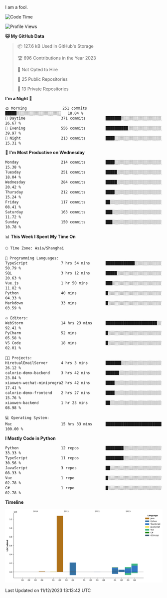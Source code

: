 I am a fool.

<!--START_SECTION:waka-->
![Code Time](http://img.shields.io/badge/Code%20Time-974%20hrs%205%20mins-blue)

![Profile Views](http://img.shields.io/badge/Profile%20Views-0-blue)

**🐱 My GitHub Data** 

> 📦 127.6 kB Used in GitHub's Storage 
 > 
> 🏆 696 Contributions in the Year 2023
 > 
> 🚫 Not Opted to Hire
 > 
> 📜 25 Public Repositories 
 > 
> 🔑 13 Private Repositories 
 > 
**I'm a Night 🦉** 

```text
🌞 Morning                251 commits         █████░░░░░░░░░░░░░░░░░░░░   18.04 % 
🌆 Daytime                371 commits         ███████░░░░░░░░░░░░░░░░░░   26.67 % 
🌃 Evening                556 commits         ██████████░░░░░░░░░░░░░░░   39.97 % 
🌙 Night                  213 commits         ████░░░░░░░░░░░░░░░░░░░░░   15.31 % 
```
📅 **I'm Most Productive on Wednesday** 

```text
Monday                   214 commits         ████░░░░░░░░░░░░░░░░░░░░░   15.38 % 
Tuesday                  251 commits         █████░░░░░░░░░░░░░░░░░░░░   18.04 % 
Wednesday                284 commits         █████░░░░░░░░░░░░░░░░░░░░   20.42 % 
Thursday                 212 commits         ████░░░░░░░░░░░░░░░░░░░░░   15.24 % 
Friday                   117 commits         ██░░░░░░░░░░░░░░░░░░░░░░░   08.41 % 
Saturday                 163 commits         ███░░░░░░░░░░░░░░░░░░░░░░   11.72 % 
Sunday                   150 commits         ███░░░░░░░░░░░░░░░░░░░░░░   10.78 % 
```


📊 **This Week I Spent My Time On** 

```text
🕑︎ Time Zone: Asia/Shanghai

💬 Programming Languages: 
TypeScript               7 hrs 54 mins       █████████████░░░░░░░░░░░░   50.79 % 
SQL                      3 hrs 12 mins       █████░░░░░░░░░░░░░░░░░░░░   20.63 % 
Vue.js                   1 hr 50 mins        ███░░░░░░░░░░░░░░░░░░░░░░   11.82 % 
Python                   40 mins             █░░░░░░░░░░░░░░░░░░░░░░░░   04.33 % 
Markdown                 33 mins             █░░░░░░░░░░░░░░░░░░░░░░░░   03.59 % 

🔥 Editors: 
WebStorm                 14 hrs 23 mins      ███████████████████████░░   92.41 % 
PyCharm                  52 mins             █░░░░░░░░░░░░░░░░░░░░░░░░   05.58 % 
VS Code                  18 mins             █░░░░░░░░░░░░░░░░░░░░░░░░   02.01 % 

🐱‍💻 Projects: 
HiretualEmailServer      4 hrs 3 mins        ███████░░░░░░░░░░░░░░░░░░   26.12 % 
calorie-demo-backend     3 hrs 42 mins       ██████░░░░░░░░░░░░░░░░░░░   23.84 % 
xiaowen-wechat-miniprogra2 hrs 42 mins       ████░░░░░░░░░░░░░░░░░░░░░   17.41 % 
calorie-demo-frontend    2 hrs 27 mins       ████░░░░░░░░░░░░░░░░░░░░░   15.76 % 
xiaowen-backend          1 hr 23 mins        ██░░░░░░░░░░░░░░░░░░░░░░░   08.98 % 

💻 Operating System: 
Mac                      15 hrs 33 mins      █████████████████████████   100.00 % 
```

**I Mostly Code in Python** 

```text
Python                   12 repos            ████████░░░░░░░░░░░░░░░░░   33.33 % 
TypeScript               11 repos            ████████░░░░░░░░░░░░░░░░░   30.56 % 
JavaScript               3 repos             ██░░░░░░░░░░░░░░░░░░░░░░░   08.33 % 
Vue                      1 repo              █░░░░░░░░░░░░░░░░░░░░░░░░   02.78 % 
C#                       1 repo              █░░░░░░░░░░░░░░░░░░░░░░░░   02.78 % 
```



**Timeline**

![Lines of Code chart](https://raw.githubusercontent.com/VeejaLiu/VeejaLiu/master/assets/bar_graph.png)


 Last Updated on 11/12/2023 13:13:42 UTC
<!--END_SECTION:waka-->
